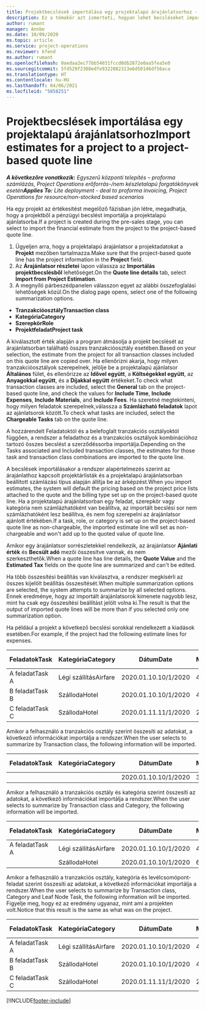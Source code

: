 ```yaml
---
title: Projektbecslések importálása egy projektalapú árajánlatsorhoz - Lite
description: Ez a témakör azt ismerteti, hogyan lehet becsléseket importálni egy projektből egy ajánlatsorba.
author: rumant
manager: Annbe
ms.date: 10/09/2020
ms.topic: article
ms.service: project-operations
ms.reviewer: kfend
ms.author: rumant
ms.openlocfilehash: 0aedaa2ec77bb54031fccd0db2872e0aa5fea5e0
ms.sourcegitcommit: 5fd529f2308edfe9322082313e6d50146df56aca
ms.translationtype: HT
ms.contentlocale: hu-HU
ms.lasthandoff: 04/06/2021
ms.locfileid: "5858251"
---
```

# <a name="import-estimates-for-a-project-to-a-project-based-quote-line"></a><span data-ttu-id="8fd9c-103">Projektbecslések importálása egy projektalapú árajánlatsorhoz</span><span class="sxs-lookup"><span data-stu-id="8fd9c-103">Import estimates for a project to a project-based quote line</span></span> 

<span data-ttu-id="8fd9c-104">_**A következőre vonatkozik:** Egyszerű központi telepítés – proforma számlázás, Project Operations erőforrás-/nem készletalapú forgatókönyvek esetén_</span><span class="sxs-lookup"><span data-stu-id="8fd9c-104">_**Applies To:** Lite deployment - deal to proforma invoicing, Project Operations for resource/non-stocked based scenarios_</span></span>

<span data-ttu-id="8fd9c-105">Ha egy projekt az értékesítést megelőző fázisban jön létre, megadhatja, hogy a projektből a pénzügyi becslést importálja a projektalapú ajánlatsorba.</span><span class="sxs-lookup"><span data-stu-id="8fd9c-105">If a project is created during the pre-sales stage, you can select to import the financial estimate from the project to the project-based quote line.</span></span>

1. <span data-ttu-id="8fd9c-106">Ügyeljen arra, hogy a projektalapú árajánlatsor a projektadatokat a **Projekt** mezőben tartalmazza.</span><span class="sxs-lookup"><span data-stu-id="8fd9c-106">Make sure that the project-based quote line has the project information in the **Project** field.</span></span>
2. <span data-ttu-id="8fd9c-107">Az **Árajánlatsor részletei** lapon válassza az **Importálás projektbecslésből** lehetőséget.</span><span class="sxs-lookup"><span data-stu-id="8fd9c-107">On the **Quote line details** tab, select **Import from Project Estimation**.</span></span>
3. <span data-ttu-id="8fd9c-108">A megnyíló párbeszédpanelen válasszon egyet az alábbi összefoglalási lehetőségek közül.</span><span class="sxs-lookup"><span data-stu-id="8fd9c-108">On the dialog page opens, select one of the following summarization options.</span></span>

  - <span data-ttu-id="8fd9c-109">**Tranzakcióosztály**</span><span class="sxs-lookup"><span data-stu-id="8fd9c-109">**Transaction class**</span></span>
  - <span data-ttu-id="8fd9c-110">**Kategória**</span><span class="sxs-lookup"><span data-stu-id="8fd9c-110">**Category**</span></span>
  - <span data-ttu-id="8fd9c-111">**Szerepkör**</span><span class="sxs-lookup"><span data-stu-id="8fd9c-111">**Role**</span></span> 
  - <span data-ttu-id="8fd9c-112">**Projektfeladat**</span><span class="sxs-lookup"><span data-stu-id="8fd9c-112">**Project task**</span></span>

<span data-ttu-id="8fd9c-113">A kiválasztott érték alapján a program átmásolja a projekt becslését az árajánlatsorban található összes tranzakcióosztály esetében.</span><span class="sxs-lookup"><span data-stu-id="8fd9c-113">Based on your selection, the estimate from the project for all transaction classes included on this quote line are copied over.</span></span> <span data-ttu-id="8fd9c-114">Ha ellenőrizni akarja, hogy milyen tranzakcióosztályok szerepelnek, jelölje be a projektalapú ajánlatsor **Általános** fület, és ellenőrizze az **Idővel együtt**, a **Költségekkel együtt**, az **Anyagokkal együtt**, és a **Díjakkal együtt** értékeket.</span><span class="sxs-lookup"><span data-stu-id="8fd9c-114">To check what transaction classes are included, select the **General** tab on the project-based quote line, and check the values for **Include Time**, **Include Expenses**, **Include Materials**, and **Include Fees**.</span></span>  <span data-ttu-id="8fd9c-115">Ha szeretné megtekinteni, hogy milyen feladatok szerepelnek,válassza a **Számlázható feladatok** lapot az ajánlatsorok között.</span><span class="sxs-lookup"><span data-stu-id="8fd9c-115">To check what tasks are included, select the **Chargeable Tasks** tab on the quote line.</span></span>

<span data-ttu-id="8fd9c-116">A hozzárendelt Feladatoktól és a belefoglalt tranzakciós osztályoktól függően, a rendszer a feladathoz és a tranzakciós osztályok kombinációhoz tartozó összes becslést a szerződéssorba importálja.</span><span class="sxs-lookup"><span data-stu-id="8fd9c-116">Depending on the Tasks associated and Included transaction classes, the estimates for those task and transaction class combinations are imported to the quote line.</span></span>

<span data-ttu-id="8fd9c-117">A becslések importálásakor a rendszer alapértelmezés szerint az árajánlathoz kapcsolt projektárlisták és a projektalapú árajánlatsorban beállított számlázási típus alapján állítja be az árképzést.</span><span class="sxs-lookup"><span data-stu-id="8fd9c-117">When you import estimates, the system will default the pricing based on the project price lists attached to the quote and the billing type set up on the project-based quote line.</span></span> <span data-ttu-id="8fd9c-118">Ha a projektalapú árajánlatsorban egy feladat, szerepkör vagy kategória nem számlázhatóként van beállítva, az importált becslési sor nem számlázhatóként lesz beállítva, és nem fog szerepelni az árajánlatsor ajánlott értékében.</span><span class="sxs-lookup"><span data-stu-id="8fd9c-118">If a task, role, or category is set up on the project-based quote line as non-chargeable, the imported estimate line will set as non-chargeable and won't add up to the quoted value of quote line.</span></span>

<span data-ttu-id="8fd9c-119">Amikor egy árajánlatsor sorrészletekkel rendelkezik, az árajánlatsor **Ajánlati érték** és **Becsült adó** mezői összesítve vannak, és nem szerkeszthetők.</span><span class="sxs-lookup"><span data-stu-id="8fd9c-119">When a quote line has line details, the **Quote Value** and the **Estimated Tax** fields on the quote line are summarized and can't be edited.</span></span>

<span data-ttu-id="8fd9c-120">Ha több összesítési beállítás van kiválasztva, a rendszer megkísérli az összes kijelölt beállítás összesítését.</span><span class="sxs-lookup"><span data-stu-id="8fd9c-120">When multiple summarization options are selected, the system attempts to summarize by all selected options.</span></span> <span data-ttu-id="8fd9c-121">Ennek eredménye, hogy az importált árajánlatsorok kimenete nagyobb lesz, mint ha csak egy összesítési beállítást jelölt volna ki.</span><span class="sxs-lookup"><span data-stu-id="8fd9c-121">The result is that the output of imported quote lines will be more than if you selected only one summarization option.</span></span>

<span data-ttu-id="8fd9c-122">Ha például a projekt a következő becslési sorokkal rendelkezett a kiadások esetében.</span><span class="sxs-lookup"><span data-stu-id="8fd9c-122">For example, if the project had the following estimate lines for expenses.</span></span>

| <span data-ttu-id="8fd9c-123">Feladatok</span><span class="sxs-lookup"><span data-stu-id="8fd9c-123">Task</span></span> | <span data-ttu-id="8fd9c-124">Kategória</span><span class="sxs-lookup"><span data-stu-id="8fd9c-124">Category</span></span> | <span data-ttu-id="8fd9c-125">Dátum</span><span class="sxs-lookup"><span data-stu-id="8fd9c-125">Date</span></span> | <span data-ttu-id="8fd9c-126">Mennyiség</span><span class="sxs-lookup"><span data-stu-id="8fd9c-126">Quantity</span></span> | <span data-ttu-id="8fd9c-127">Egységár</span><span class="sxs-lookup"><span data-stu-id="8fd9c-127">Unit price</span></span> | <span data-ttu-id="8fd9c-128">Mennyiség</span><span class="sxs-lookup"><span data-stu-id="8fd9c-128">Amount</span></span> |
| --- | --- | --- | --- | --- | --- |
| <span data-ttu-id="8fd9c-129">A feladat</span><span class="sxs-lookup"><span data-stu-id="8fd9c-129">Task A</span></span> | <span data-ttu-id="8fd9c-130">Légi szállítás</span><span class="sxs-lookup"><span data-stu-id="8fd9c-130">Airfare</span></span> | <span data-ttu-id="8fd9c-131">2020.01.10.</span><span class="sxs-lookup"><span data-stu-id="8fd9c-131">10/1/2020</span></span> | <span data-ttu-id="8fd9c-132">4</span><span class="sxs-lookup"><span data-stu-id="8fd9c-132">4</span></span> | <span data-ttu-id="8fd9c-133">400</span><span class="sxs-lookup"><span data-stu-id="8fd9c-133">400</span></span> | <span data-ttu-id="8fd9c-134">1600</span><span class="sxs-lookup"><span data-stu-id="8fd9c-134">1600</span></span> |
| <span data-ttu-id="8fd9c-135">B feladat</span><span class="sxs-lookup"><span data-stu-id="8fd9c-135">Task B</span></span> | <span data-ttu-id="8fd9c-136">Szálloda</span><span class="sxs-lookup"><span data-stu-id="8fd9c-136">Hotel</span></span> | <span data-ttu-id="8fd9c-137">2020.01.10.</span><span class="sxs-lookup"><span data-stu-id="8fd9c-137">10/1/2020</span></span> | <span data-ttu-id="8fd9c-138">4</span><span class="sxs-lookup"><span data-stu-id="8fd9c-138">4</span></span> | <span data-ttu-id="8fd9c-139">200</span><span class="sxs-lookup"><span data-stu-id="8fd9c-139">200</span></span> | <span data-ttu-id="8fd9c-140">800</span><span class="sxs-lookup"><span data-stu-id="8fd9c-140">800</span></span> |
| <span data-ttu-id="8fd9c-141">C feladat</span><span class="sxs-lookup"><span data-stu-id="8fd9c-141">Task C</span></span> | <span data-ttu-id="8fd9c-142">Szálloda</span><span class="sxs-lookup"><span data-stu-id="8fd9c-142">Hotel</span></span> | <span data-ttu-id="8fd9c-143">2020.01.11.</span><span class="sxs-lookup"><span data-stu-id="8fd9c-143">11/1/2020</span></span> | <span data-ttu-id="8fd9c-144">2</span><span class="sxs-lookup"><span data-stu-id="8fd9c-144">2</span></span> | <span data-ttu-id="8fd9c-145">200</span><span class="sxs-lookup"><span data-stu-id="8fd9c-145">200</span></span> | <span data-ttu-id="8fd9c-146">400</span><span class="sxs-lookup"><span data-stu-id="8fd9c-146">400</span></span> |

<span data-ttu-id="8fd9c-147">Amikor a felhasználó a tranzakciós osztály szerint összesíti az adatokat, a következő információkat importálja a rendszer.</span><span class="sxs-lookup"><span data-stu-id="8fd9c-147">When the user selects to summarize by Transaction class, the following information will be imported.</span></span>

| <span data-ttu-id="8fd9c-148">Feladatok</span><span class="sxs-lookup"><span data-stu-id="8fd9c-148">Task</span></span> | <span data-ttu-id="8fd9c-149">Kategória</span><span class="sxs-lookup"><span data-stu-id="8fd9c-149">Category</span></span> | <span data-ttu-id="8fd9c-150">Dátum</span><span class="sxs-lookup"><span data-stu-id="8fd9c-150">Date</span></span> | <span data-ttu-id="8fd9c-151">Mennyiség</span><span class="sxs-lookup"><span data-stu-id="8fd9c-151">Quantity</span></span> | <span data-ttu-id="8fd9c-152">Egységár</span><span class="sxs-lookup"><span data-stu-id="8fd9c-152">Unit price</span></span> | <span data-ttu-id="8fd9c-153">Mennyiség</span><span class="sxs-lookup"><span data-stu-id="8fd9c-153">Amount</span></span> |
| --- | --- | --- | --- | --- | --- |
|||<span data-ttu-id="8fd9c-154">2020.01.10.</span><span class="sxs-lookup"><span data-stu-id="8fd9c-154">10/1/2020</span></span> | <span data-ttu-id="8fd9c-155">3.34</span><span class="sxs-lookup"><span data-stu-id="8fd9c-155">3.34</span></span> | <span data-ttu-id="8fd9c-156">840</span><span class="sxs-lookup"><span data-stu-id="8fd9c-156">840</span></span> | <span data-ttu-id="8fd9c-157">2800</span><span class="sxs-lookup"><span data-stu-id="8fd9c-157">2800</span></span> |

<span data-ttu-id="8fd9c-158">Amikor a felhasználó a tranzakciós osztály és kategória szerint összesíti az adatokat, a következő információkat importálja a rendszer.</span><span class="sxs-lookup"><span data-stu-id="8fd9c-158">When the user selects to summarize by Transaction class and Category, the following information will be imported.</span></span>

| <span data-ttu-id="8fd9c-159">Feladatok</span><span class="sxs-lookup"><span data-stu-id="8fd9c-159">Task</span></span> | <span data-ttu-id="8fd9c-160">Kategória</span><span class="sxs-lookup"><span data-stu-id="8fd9c-160">Category</span></span> | <span data-ttu-id="8fd9c-161">Dátum</span><span class="sxs-lookup"><span data-stu-id="8fd9c-161">Date</span></span> | <span data-ttu-id="8fd9c-162">Mennyiség</span><span class="sxs-lookup"><span data-stu-id="8fd9c-162">Quantity</span></span> | <span data-ttu-id="8fd9c-163">Egységár</span><span class="sxs-lookup"><span data-stu-id="8fd9c-163">Unit price</span></span> | <span data-ttu-id="8fd9c-164">Mennyiség</span><span class="sxs-lookup"><span data-stu-id="8fd9c-164">Amount</span></span> |
| --- | --- | --- | --- | --- | --- |
| <span data-ttu-id="8fd9c-165">A feladat</span><span class="sxs-lookup"><span data-stu-id="8fd9c-165">Task A</span></span> | <span data-ttu-id="8fd9c-166">Légi szállítás</span><span class="sxs-lookup"><span data-stu-id="8fd9c-166">Airfare</span></span> | <span data-ttu-id="8fd9c-167">2020.01.10.</span><span class="sxs-lookup"><span data-stu-id="8fd9c-167">10/1/2020</span></span> | <span data-ttu-id="8fd9c-168">4</span><span class="sxs-lookup"><span data-stu-id="8fd9c-168">4</span></span> | <span data-ttu-id="8fd9c-169">400</span><span class="sxs-lookup"><span data-stu-id="8fd9c-169">400</span></span> | <span data-ttu-id="8fd9c-170">1600</span><span class="sxs-lookup"><span data-stu-id="8fd9c-170">1600</span></span> |
| | <span data-ttu-id="8fd9c-171">Szálloda</span><span class="sxs-lookup"><span data-stu-id="8fd9c-171">Hotel</span></span> | <span data-ttu-id="8fd9c-172">2020.01.10.</span><span class="sxs-lookup"><span data-stu-id="8fd9c-172">10/1/2020</span></span> | <span data-ttu-id="8fd9c-173">6</span><span class="sxs-lookup"><span data-stu-id="8fd9c-173">6</span></span> | <span data-ttu-id="8fd9c-174">200</span><span class="sxs-lookup"><span data-stu-id="8fd9c-174">200</span></span> | <span data-ttu-id="8fd9c-175">1200</span><span class="sxs-lookup"><span data-stu-id="8fd9c-175">1200</span></span> |

<span data-ttu-id="8fd9c-176">Amikor a felhasználó a tranzakciós osztály, kategória és levélcsomópont-feladat szerint összesíti az adatokat, a következő információkat importálja a rendszer.</span><span class="sxs-lookup"><span data-stu-id="8fd9c-176">When the user selects to summarize by Transaction class, Category and Leaf Node Task, the following information will be imported.</span></span> <span data-ttu-id="8fd9c-177">Figyelje meg, hogy ez az eredmény ugyanaz, mint ami a projekten volt.</span><span class="sxs-lookup"><span data-stu-id="8fd9c-177">Notice that this result is the same as what was on the project.</span></span>

| <span data-ttu-id="8fd9c-178">Feladatok</span><span class="sxs-lookup"><span data-stu-id="8fd9c-178">Task</span></span> | <span data-ttu-id="8fd9c-179">Kategória</span><span class="sxs-lookup"><span data-stu-id="8fd9c-179">Category</span></span> | <span data-ttu-id="8fd9c-180">Dátum</span><span class="sxs-lookup"><span data-stu-id="8fd9c-180">Date</span></span> | <span data-ttu-id="8fd9c-181">Mennyiség</span><span class="sxs-lookup"><span data-stu-id="8fd9c-181">Quantity</span></span> | <span data-ttu-id="8fd9c-182">Egységár</span><span class="sxs-lookup"><span data-stu-id="8fd9c-182">Unit price</span></span> | <span data-ttu-id="8fd9c-183">Mennyiség</span><span class="sxs-lookup"><span data-stu-id="8fd9c-183">Amount</span></span> |
| --- | --- | --- | --- | --- | --- |
| <span data-ttu-id="8fd9c-184">A feladat</span><span class="sxs-lookup"><span data-stu-id="8fd9c-184">Task A</span></span> | <span data-ttu-id="8fd9c-185">Légi szállítás</span><span class="sxs-lookup"><span data-stu-id="8fd9c-185">Airfare</span></span> | <span data-ttu-id="8fd9c-186">2020.01.10.</span><span class="sxs-lookup"><span data-stu-id="8fd9c-186">10/1/2020</span></span> | <span data-ttu-id="8fd9c-187">4</span><span class="sxs-lookup"><span data-stu-id="8fd9c-187">4</span></span> | <span data-ttu-id="8fd9c-188">400</span><span class="sxs-lookup"><span data-stu-id="8fd9c-188">400</span></span> | <span data-ttu-id="8fd9c-189">1600</span><span class="sxs-lookup"><span data-stu-id="8fd9c-189">1600</span></span> |
| <span data-ttu-id="8fd9c-190">B feladat</span><span class="sxs-lookup"><span data-stu-id="8fd9c-190">Task B</span></span> | <span data-ttu-id="8fd9c-191">Szálloda</span><span class="sxs-lookup"><span data-stu-id="8fd9c-191">Hotel</span></span> | <span data-ttu-id="8fd9c-192">2020.01.10.</span><span class="sxs-lookup"><span data-stu-id="8fd9c-192">10/1/2020</span></span> | <span data-ttu-id="8fd9c-193">4</span><span class="sxs-lookup"><span data-stu-id="8fd9c-193">4</span></span> | <span data-ttu-id="8fd9c-194">200</span><span class="sxs-lookup"><span data-stu-id="8fd9c-194">200</span></span> | <span data-ttu-id="8fd9c-195">800</span><span class="sxs-lookup"><span data-stu-id="8fd9c-195">800</span></span> |
| <span data-ttu-id="8fd9c-196">C feladat</span><span class="sxs-lookup"><span data-stu-id="8fd9c-196">Task C</span></span> | <span data-ttu-id="8fd9c-197">Szálloda</span><span class="sxs-lookup"><span data-stu-id="8fd9c-197">Hotel</span></span> | <span data-ttu-id="8fd9c-198">2020.01.11.</span><span class="sxs-lookup"><span data-stu-id="8fd9c-198">11/1/2020</span></span> | <span data-ttu-id="8fd9c-199">2</span><span class="sxs-lookup"><span data-stu-id="8fd9c-199">2</span></span> | <span data-ttu-id="8fd9c-200">200</span><span class="sxs-lookup"><span data-stu-id="8fd9c-200">200</span></span> | <span data-ttu-id="8fd9c-201">400</span><span class="sxs-lookup"><span data-stu-id="8fd9c-201">400</span></span> |


[!INCLUDE[footer-include](../../includes/footer-banner.md)]
